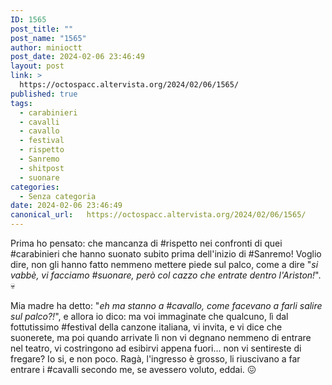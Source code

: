 ```yaml
---
ID: 1565
post_title: ""
post_name: "1565"
author: minioctt
post_date: 2024-02-06 23:46:49
layout: post
link: >
  https://octospacc.altervista.org/2024/02/06/1565/
published: true
tags:
  - carabinieri
  - cavalli
  - cavallo
  - festival
  - rispetto
  - Sanremo
  - shitpost
  - suonare
categories:
  - Senza categoria
date: 2024-02-06 23:46:49
canonical_url:   https://octospacc.altervista.org/2024/02/06/1565/
---
```

<!-- wp:paragraph -->
<p>Prima ho pensato: che mancanza di #rispetto nei confronti di quei #carabinieri che hanno suonato subito prima dell'inizio di #Sanremo! Voglio dire, non gli hanno fatto nemmeno mettere piede sul palco, come a dire "<em>si vabbè, vi facciamo #suonare, però col cazzo che entrate dentro l'Ariston!</em>". 💀️</p>
<!-- /wp:paragraph -->

<!-- wp:paragraph -->
<p>Mia madre ha detto: "<em>eh ma stanno a #cavallo, come facevano a farli salire sul palco?!</em>", e allora io dico: ma voi immaginate che qualcuno, lì dal fottutissimo #festival della canzone italiana, vi invita, e vi dice che suonerete, ma poi quando arrivate lì non vi degnano nemmeno di entrare nel teatro, vi costringono ad esibirvi appena fuori... non vi sentireste di fregare? Io si, e non poco. Ragà, l'ingresso è grosso, li riuscivano a far entrare i #cavalli secondo me, se avessero voluto, eddai. 😖️</p>
<!-- /wp:paragraph -->
